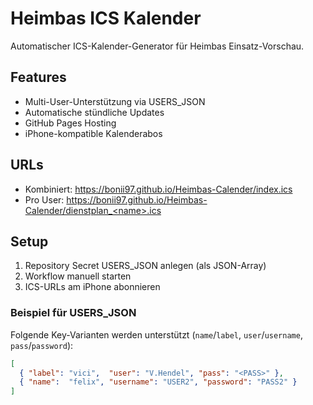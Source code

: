 # Heimbas ICS Kalender

Automatischer ICS-Kalender-Generator für Heimbas Einsatz-Vorschau.

## Features
- Multi-User-Unterstützung via USERS_JSON
- Automatische stündliche Updates
- GitHub Pages Hosting
- iPhone-kompatible Kalenderabos

## URLs
- Kombiniert: https://bonii97.github.io/Heimbas-Calender/index.ics
- Pro User: https://bonii97.github.io/Heimbas-Calender/dienstplan_<name>.ics

## Setup
1. Repository Secret USERS_JSON anlegen (als JSON-Array)
2. Workflow manuell starten
3. ICS-URLs am iPhone abonnieren

### Beispiel für USERS_JSON

Folgende Key-Varianten werden unterstützt (`name`/`label`, `user`/`username`, `pass`/`password`):

```json
[
  { "label": "vici",  "user": "V.Hendel", "pass": "<PASS>" },
  { "name":  "felix", "username": "USER2", "password": "PASS2" }
]
```

